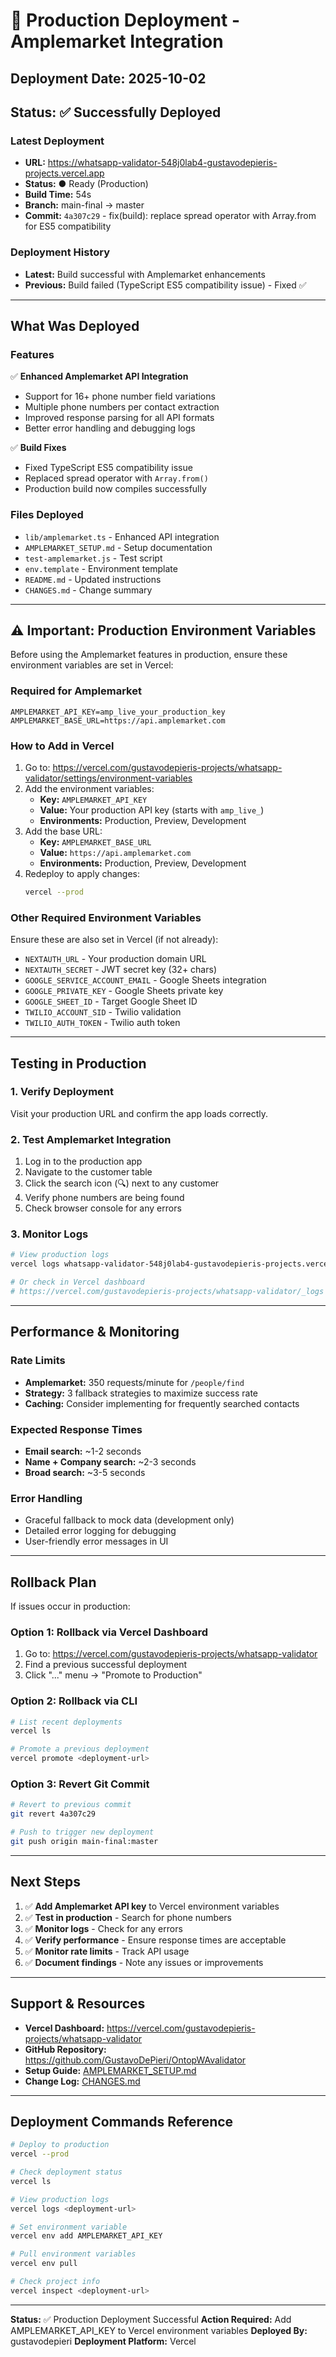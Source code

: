 # 🚀 Production Deployment - Amplemarket Integration

## Deployment Date: 2025-10-02

## Status: ✅ Successfully Deployed

### Latest Deployment
- **URL:** https://whatsapp-validator-548j0lab4-gustavodepieris-projects.vercel.app
- **Status:** ● Ready (Production)
- **Build Time:** 54s
- **Branch:** main-final → master
- **Commit:** `4a307c29` - fix(build): replace spread operator with Array.from for ES5 compatibility

### Deployment History
- **Latest:** Build successful with Amplemarket enhancements
- **Previous:** Build failed (TypeScript ES5 compatibility issue) - Fixed ✅

---

## What Was Deployed

### Features
✅ **Enhanced Amplemarket API Integration**
- Support for 16+ phone number field variations
- Multiple phone numbers per contact extraction
- Improved response parsing for all API formats
- Better error handling and debugging logs

✅ **Build Fixes**
- Fixed TypeScript ES5 compatibility issue
- Replaced spread operator with `Array.from()`
- Production build now compiles successfully

### Files Deployed
- `lib/amplemarket.ts` - Enhanced API integration
- `AMPLEMARKET_SETUP.md` - Setup documentation
- `test-amplemarket.js` - Test script
- `env.template` - Environment template
- `README.md` - Updated instructions
- `CHANGES.md` - Change summary

---

## ⚠️ Important: Production Environment Variables

Before using the Amplemarket features in production, ensure these environment variables are set in Vercel:

### Required for Amplemarket
```
AMPLEMARKET_API_KEY=amp_live_your_production_key
AMPLEMARKET_BASE_URL=https://api.amplemarket.com
```

### How to Add in Vercel
1. Go to: https://vercel.com/gustavodepieris-projects/whatsapp-validator/settings/environment-variables
2. Add the environment variables:
   - **Key:** `AMPLEMARKET_API_KEY`
   - **Value:** Your production API key (starts with `amp_live_`)
   - **Environments:** Production, Preview, Development
3. Add the base URL:
   - **Key:** `AMPLEMARKET_BASE_URL`
   - **Value:** `https://api.amplemarket.com`
   - **Environments:** Production, Preview, Development
4. Redeploy to apply changes:
   ```bash
   vercel --prod
   ```

### Other Required Environment Variables
Ensure these are also set in Vercel (if not already):
- `NEXTAUTH_URL` - Your production domain URL
- `NEXTAUTH_SECRET` - JWT secret key (32+ chars)
- `GOOGLE_SERVICE_ACCOUNT_EMAIL` - Google Sheets integration
- `GOOGLE_PRIVATE_KEY` - Google Sheets private key
- `GOOGLE_SHEET_ID` - Target Google Sheet ID
- `TWILIO_ACCOUNT_SID` - Twilio validation
- `TWILIO_AUTH_TOKEN` - Twilio auth token

---

## Testing in Production

### 1. Verify Deployment
Visit your production URL and confirm the app loads correctly.

### 2. Test Amplemarket Integration
1. Log in to the production app
2. Navigate to the customer table
3. Click the search icon (🔍) next to any customer
4. Verify phone numbers are being found
5. Check browser console for any errors

### 3. Monitor Logs
```bash
# View production logs
vercel logs whatsapp-validator-548j0lab4-gustavodepieris-projects.vercel.app

# Or check in Vercel dashboard
# https://vercel.com/gustavodepieris-projects/whatsapp-validator/_logs
```

---

## Performance & Monitoring

### Rate Limits
- **Amplemarket:** 350 requests/minute for `/people/find`
- **Strategy:** 3 fallback strategies to maximize success rate
- **Caching:** Consider implementing for frequently searched contacts

### Expected Response Times
- **Email search:** ~1-2 seconds
- **Name + Company search:** ~2-3 seconds
- **Broad search:** ~3-5 seconds

### Error Handling
- Graceful fallback to mock data (development only)
- Detailed error logging for debugging
- User-friendly error messages in UI

---

## Rollback Plan

If issues occur in production:

### Option 1: Rollback via Vercel Dashboard
1. Go to: https://vercel.com/gustavodepieris-projects/whatsapp-validator
2. Find a previous successful deployment
3. Click "..." menu → "Promote to Production"

### Option 2: Rollback via CLI
```bash
# List recent deployments
vercel ls

# Promote a previous deployment
vercel promote <deployment-url>
```

### Option 3: Revert Git Commit
```bash
# Revert to previous commit
git revert 4a307c29

# Push to trigger new deployment
git push origin main-final:master
```

---

## Next Steps

1. ✅ **Add Amplemarket API key** to Vercel environment variables
2. ✅ **Test in production** - Search for phone numbers
3. ✅ **Monitor logs** - Check for any errors
4. ✅ **Verify performance** - Ensure response times are acceptable
5. ✅ **Monitor rate limits** - Track API usage
6. ✅ **Document findings** - Note any issues or improvements

---

## Support & Resources

- **Vercel Dashboard:** https://vercel.com/gustavodepieris-projects/whatsapp-validator
- **GitHub Repository:** https://github.com/GustavoDePieri/OntopWAvalidator
- **Setup Guide:** [AMPLEMARKET_SETUP.md](./AMPLEMARKET_SETUP.md)
- **Change Log:** [CHANGES.md](./CHANGES.md)

---

## Deployment Commands Reference

```bash
# Deploy to production
vercel --prod

# Check deployment status
vercel ls

# View production logs
vercel logs <deployment-url>

# Set environment variable
vercel env add AMPLEMARKET_API_KEY

# Pull environment variables
vercel env pull

# Check project info
vercel inspect <deployment-url>
```

---

**Status:** ✅ Production Deployment Successful
**Action Required:** Add AMPLEMARKET_API_KEY to Vercel environment variables
**Deployed By:** gustavodepieri
**Deployment Platform:** Vercel

